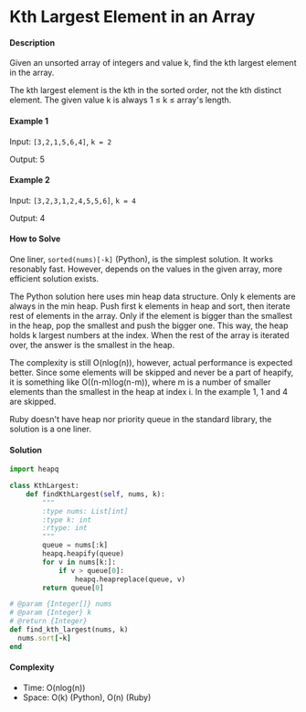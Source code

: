 # Kth Largest Element in an Array

#### Description

Given an unsorted array of integers and value k, find the kth largest element in the array.

The kth largest element is the kth in the sorted order, not the kth distinct element. The given value k is always 1 ≤ k ≤ array's length.

#### Example 1
Input: `[3,2,1,5,6,4]`, `k = 2`

Output: 5

#### Example 2
Input: `[3,2,3,1,2,4,5,5,6]`, `k = 4`

Output: 4

#### How to Solve

One liner, `sorted(nums)[-k]` (Python), is the simplest solution. It works resonably fast.
However, depends on the values in the given array, more efficient solution exists.

The Python solution here uses min heap data structure.
Only k elements are always in the min heap.
Push first k elements in heap and sort, then iterate rest of elements in the array. Only if the element is bigger than the smallest in the heap, pop the smallest and push the bigger one. This way, the heap holds k largest numbers at the index.
When the rest of the array is iterated over, the answer is the smallest in the heap.

The complexity is still O(nlog(n)), however, actual performance is expected better. Since some elements will be skipped and never be a part of heapify, it is something like O((n-m)log(n-m)), where m is a number of smaller elements than the smallest in the heap at index i. In the example 1, 1 and 4 are skipped.

Ruby doesn't have heap nor priority queue in the standard library, the solution is a one liner.

#### Solution

```python
import heapq

class KthLargest:
    def findKthLargest(self, nums, k):
        """
        :type nums: List[int]
        :type k: int
        :rtype: int
        """
        queue = nums[:k]
        heapq.heapify(queue)
        for v in nums[k:]:
            if v > queue[0]:
                heapq.heapreplace(queue, v)
        return queue[0]
```

```ruby
# @param {Integer[]} nums
# @param {Integer} k
# @return {Integer}
def find_kth_largest(nums, k)
  nums.sort[-k]
end

```

#### Complexity
- Time: O(nlog(n))
- Space: O(k) (Python), O(n) (Ruby)
